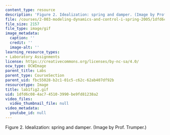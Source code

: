 ```yaml
---
content_type: resource
description: 'Figure 2. Idealization: spring and damper. (Image by Prof. Trumper.)'
file: /courses/2-003-modeling-dynamics-and-control-i-spring-2005/1dfd6c084ac745103990be9fd81238a2_lab1fig2.gif
file_size: 2157
file_type: image/gif
image_metadata:
  caption: ''
  credit: ''
  image-alt: ''
learning_resource_types:
- Laboratory Assignments
license: https://creativecommons.org/licenses/by-nc-sa/4.0/
ocw_type: OCWImage
parent_title: Labs
parent_type: CourseSection
parent_uid: fbc55028-b2c1-01c5-c62c-62ab407df92b
resourcetype: Image
title: lab1fig2.gif
uid: 1dfd6c08-4ac7-4510-3990-be9fd81238a2
video_files:
  video_thumbnail_file: null
video_metadata:
  youtube_id: null
---
```

Figure 2. Idealization: spring and damper. (Image by Prof. Trumper.)